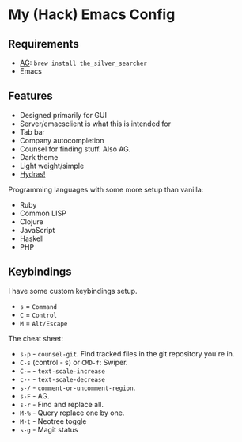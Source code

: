 # My (Hack) Emacs Config

## Requirements

- [AG](https://github.com/ggreer/the_silver_searcher): `brew install the_silver_searcher`
- Emacs

## Features

- Designed primarily for GUI
- Server/emacsclient is what this is intended for
- Tab bar
- Company autocompletion
- Counsel for finding stuff. Also AG.
- Dark theme
- Light weight/simple
- [Hydras!](https://github.com/abo-abo/hydra)

Programming languages with some more setup than vanilla:

- Ruby
- Common LISP
- Clojure
- JavaScript
- Haskell
- PHP

## Keybindings

I have some custom keybindings setup.

- `s` = `Command`
- `C` = `Control`
- `M` = `Alt/Escape`

The cheat sheet:

- `s-p` - `counsel-git`. Find tracked files in the git repository you're in.
- `C-s` (control - s) or `CMD-f`: Swiper.
- `C-=` - `text-scale-increase`
- `c--` - `text-scale-decrease`
- `s-/` - `comment-or-uncomment-region`.
- `s-F` - AG.
- `s-r` - Find and replace all.
- `M-%` - Query replace one by one.
- `M-t` - Neotree toggle
- `s-g` - Magit status
